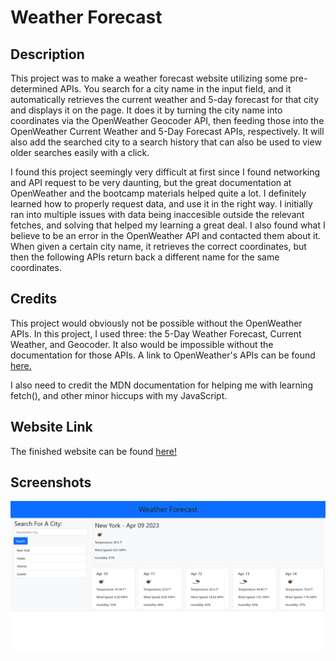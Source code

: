 # Weather Forecast

## Description
This project was to make a weather forecast website utilizing some pre-determined APIs. You search for a city name in the input field, and it automatically retrieves the current weather and 5-day forecast for that city and displays it on the page. It does it by turning the city name into coordinates via the OpenWeather Geocoder API, then feeding those into the OpenWeather Current Weather and 5-Day Forecast APIs, respectively. It will also add the searched city to a search history that can also be used to view older searches easily with a click.

I found this project seemingly very difficult at first since I found networking and API request to be very daunting, but the great documentation at OpenWeather and the bootcamp materials helped quite a lot. I definitely learned how to properly request data, and use it in the right way. I initially ran into multiple issues with data being inaccesible outside the relevant fetches, and solving that helped my learning a great deal. I also found what I believe to be an error in the OpenWeather API and contacted them about it. When given a certain city name, it retrieves the correct coordinates, but then the following APIs return back a different name for the same coordinates.

## Credits
This project would obviously not be possible without the OpenWeather APIs. In this project, I used three: the 5-Day Weather Forecast, Current Weather, and Geocoder. It also would be impossible without the documentation for those APIs. A link to OpenWeather's APIs can be found [here.](https://openweathermap.org/api)

I also need to credit the MDN documentation for helping me with learning fetch(), and other minor hiccups with my JavaScript.

## Website Link
The finished website can be found [here!](https://alecryanhunter.github.io/Weather-Forecast/)

## Screenshots
![A screenshot of the website](./assets/images/Forecast_Screenshot.png)